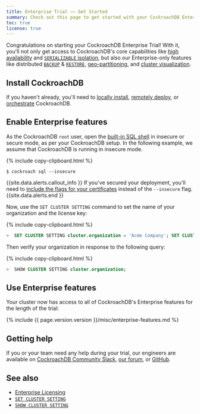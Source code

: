 ```yaml
---
title: Enterprise Trial –– Get Started
summary: Check out this page to get started with your CockroachDB Enterprise Trial
toc: true
license: true
---
```


Congratulations on starting your CockroachDB Enterprise Trial! With it, you'll not only get access to CockroachDB's core capabilities like [high availability](frequently-asked-questions.html#how-does-cockroachdb-survive-failures) and [`SERIALIZABLE` isolation](frequently-asked-questions.html#how-is-cockroachdb-strongly-consistent), but also our Enterprise-only features like distributed [`BACKUP`](backup.html) &amp; [`RESTORE`](restore.html), [geo-partitioning](partitioning.html), and [cluster visualization](enable-node-map.html).

## Install CockroachDB

If you haven't already, you'll need to [locally install](install-cockroachdb.html), [remotely deploy](manual-deployment.html), or [orchestrate](orchestration.html) CockroachDB.

## Enable Enterprise features

As the CockroachDB `root` user, open the [built-in SQL shell](cockroach-sql.html) in insecure or secure mode, as per your CockroachDB setup. In the following example, we assume that CockroachDB is running in insecure mode.

{% include copy-clipboard.html %}
~~~ shell
$ cockroach sql --insecure
~~~

{{site.data.alerts.callout_info }}
If you've secured your deployment, you'll need to [include the flags for your certificates](cockroach-cert.html) instead of the `--insecure` flag.
{{site.data.alerts.end }}

Now, use the `SET CLUSTER SETTING` command to set the name of your organization and the license key:

{% include copy-clipboard.html %}
~~~ sql
>  SET CLUSTER SETTING cluster.organization = 'Acme Company'; SET CLUSTER SETTING enterprise.license = 'xxxxxxxxxxxx';
~~~

Then verify your organization in response to the following query:

{% include copy-clipboard.html %}
~~~ sql
>  SHOW CLUSTER SETTING cluster.organization;
~~~

## Use Enterprise features

Your cluster now has access to all of CockroachDB's Enterprise features for the length of the trial:

{% include {{ page.version.version }}/misc/enterprise-features.md %}

## Getting help

If you or your team need any help during your trial, our engineers are available on [CockroachDB Community Slack](https://cockroachdb.slack.com), [our forum](https://forum.cockroachlabs.com/), or [GitHub](https://github.com/cockroachdb/cockroach).</p>

## See also

- [Enterprise Licensing](enterprise-licensing.html)
- [`SET CLUSTER SETTING`](set-cluster-setting.html)
- [`SHOW CLUSTER SETTING`](show-cluster-setting.html)
